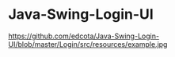 # Java-Swing-Login-UI
https://github.com/edcota/Java-Swing-Login-UI/blob/master/Login/src/resources/example.jpg
